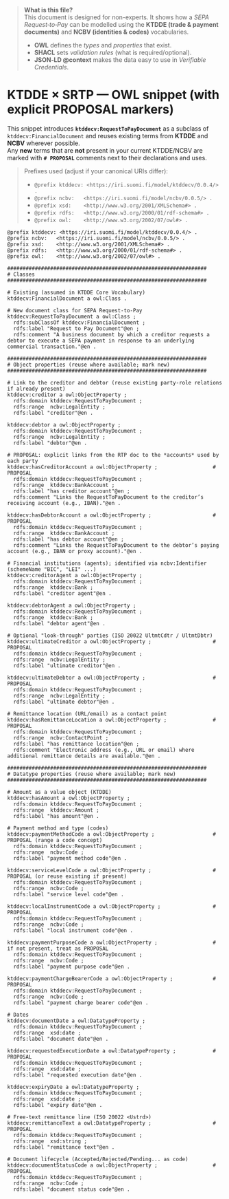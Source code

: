 
> **What is this file?**  
> This document is designed for non-experts. It shows how a *SEPA Request‑to‑Pay* can be modelled using the **KTDDE (trade & payment documents)** and **NCBV (identities & codes)** vocabularies.  
> - **OWL** defines the *types* and *properties* that exist.  
> - **SHACL** sets *validation rules* (what is required/optional).  
> - **JSON‑LD @context** makes the data easy to use in *Verifiable Credentials*.


# KTDDE × SRTP — OWL snippet (with explicit **PROPOSAL** markers)

This snippet introduces **`ktddecv:RequestToPayDocument`** as a subclass of `ktddecv:FinancialDocument` and reuses existing terms from **KTDDE** and **NCBV** wherever possible.  
Any **new** terms that are **not** present in your current KTDDE/NCBV are marked with **`# PROPOSAL`** comments next to their declarations and uses.

> Prefixes used (adjust if your canonical URIs differ):
> - `@prefix ktddecv: <https://iri.suomi.fi/model/ktddecv/0.0.4/> .`
> - `@prefix ncbv:   <https://iri.suomi.fi/model/ncbv/0.0.5/> .`
> - `@prefix xsd:    <http://www.w3.org/2001/XMLSchema#> .`
> - `@prefix rdfs:   <http://www.w3.org/2000/01/rdf-schema#> .`
> - `@prefix owl:    <http://www.w3.org/2002/07/owl#> .`

```turtle
@prefix ktddecv: <https://iri.suomi.fi/model/ktddecv/0.0.4/> .
@prefix ncbv:   <https://iri.suomi.fi/model/ncbv/0.0.5/> .
@prefix xsd:    <http://www.w3.org/2001/XMLSchema#> .
@prefix rdfs:   <http://www.w3.org/2000/01/rdf-schema#> .
@prefix owl:    <http://www.w3.org/2002/07/owl#> .

#################################################################
# Classes
#################################################################

# Existing (assumed in KTDDE Core Vocabulary)
ktddecv:FinancialDocument a owl:Class .

# New document class for SEPA Request-to-Pay
ktddecv:RequestToPayDocument a owl:Class ;
  rdfs:subClassOf ktddecv:FinancialDocument ;
  rdfs:label "Request to Pay Document"@en ;
  rdfs:comment "A business document by which a creditor requests a debtor to execute a SEPA payment in response to an underlying commercial transaction."@en .

#################################################################
# Object properties (reuse where available; mark new)
#################################################################

# Link to the creditor and debtor (reuse existing party-role relations if already present)
ktddecv:creditor a owl:ObjectProperty ;
  rdfs:domain ktddecv:RequestToPayDocument ;
  rdfs:range  ncbv:LegalEntity ;
  rdfs:label "creditor"@en .

ktddecv:debtor a owl:ObjectProperty ;
  rdfs:domain ktddecv:RequestToPayDocument ;
  rdfs:range  ncbv:LegalEntity ;
  rdfs:label "debtor"@en .

# PROPOSAL: explicit links from the RTP doc to the *accounts* used by each party
ktddecv:hasCreditorAccount a owl:ObjectProperty ;                  # PROPOSAL
  rdfs:domain ktddecv:RequestToPayDocument ;
  rdfs:range  ktddecv:BankAccount ;
  rdfs:label "has creditor account"@en ;
  rdfs:comment "Links the RequestToPayDocument to the creditor’s receiving account (e.g., IBAN)."@en .

ktddecv:hasDebtorAccount a owl:ObjectProperty ;                    # PROPOSAL
  rdfs:domain ktddecv:RequestToPayDocument ;
  rdfs:range  ktddecv:BankAccount ;
  rdfs:label "has debtor account"@en ;
  rdfs:comment "Links the RequestToPayDocument to the debtor’s paying account (e.g., IBAN or proxy account)."@en .

# Financial institutions (agents); identified via ncbv:Identifier (schemeName "BIC", "LEI" ...)
ktddecv:creditorAgent a owl:ObjectProperty ;
  rdfs:domain ktddecv:RequestToPayDocument ;
  rdfs:range  ktddecv:Bank ;
  rdfs:label "creditor agent"@en .

ktddecv:debtorAgent a owl:ObjectProperty ;
  rdfs:domain ktddecv:RequestToPayDocument ;
  rdfs:range  ktddecv:Bank ;
  rdfs:label "debtor agent"@en .

# Optional "look-through" parties (ISO 20022 UltmtCdtr / UltmtDbtr)
ktddecv:ultimateCreditor a owl:ObjectProperty ;                    # PROPOSAL
  rdfs:domain ktddecv:RequestToPayDocument ;
  rdfs:range  ncbv:LegalEntity ;
  rdfs:label "ultimate creditor"@en .

ktddecv:ultimateDebtor a owl:ObjectProperty ;                      # PROPOSAL
  rdfs:domain ktddecv:RequestToPayDocument ;
  rdfs:range  ncbv:LegalEntity ;
  rdfs:label "ultimate debtor"@en .

# Remittance location (URL/email) as a contact point
ktddecv:hasRemittanceLocation a owl:ObjectProperty ;               # PROPOSAL
  rdfs:domain ktddecv:RequestToPayDocument ;
  rdfs:range  ncbv:ContactPoint ;
  rdfs:label "has remittance location"@en ;
  rdfs:comment "Electronic address (e.g., URL or email) where additional remittance details are available."@en .

#################################################################
# Datatype properties (reuse where available; mark new)
#################################################################

# Amount as a value object (KTDDE)
ktddecv:hasAmount a owl:ObjectProperty ;                           
  rdfs:domain ktddecv:RequestToPayDocument ;
  rdfs:range  ktddecv:Amount ;
  rdfs:label "has amount"@en .

# Payment method and type (codes)
ktddecv:paymentMethodCode a owl:ObjectProperty ;                   # PROPOSAL (range a code concept)
  rdfs:domain ktddecv:RequestToPayDocument ;
  rdfs:range  ncbv:Code ;
  rdfs:label "payment method code"@en .

ktddecv:serviceLevelCode a owl:ObjectProperty ;                    # PROPOSAL (or reuse existing if present)
  rdfs:domain ktddecv:RequestToPayDocument ;
  rdfs:range  ncbv:Code ;
  rdfs:label "service level code"@en .

ktddecv:localInstrumentCode a owl:ObjectProperty ;                 # PROPOSAL
  rdfs:domain ktddecv:RequestToPayDocument ;
  rdfs:range  ncbv:Code ;
  rdfs:label "local instrument code"@en .

ktddecv:paymentPurposeCode a owl:ObjectProperty ;                  # if not present, treat as PROPOSAL
  rdfs:domain ktddecv:RequestToPayDocument ;
  rdfs:range  ncbv:Code ;
  rdfs:label "payment purpose code"@en .

ktddecv:paymentChargeBearerCode a owl:ObjectProperty ;             # PROPOSAL
  rdfs:domain ktddecv:RequestToPayDocument ;
  rdfs:range  ncbv:Code ;
  rdfs:label "payment charge bearer code"@en .

# Dates
ktddecv:documentDate a owl:DatatypeProperty ;
  rdfs:domain ktddecv:RequestToPayDocument ;
  rdfs:range  xsd:date ;
  rdfs:label "document date"@en .

ktddecv:requestedExecutionDate a owl:DatatypeProperty ;            # PROPOSAL
  rdfs:domain ktddecv:RequestToPayDocument ;
  rdfs:range  xsd:date ;
  rdfs:label "requested execution date"@en .

ktddecv:expiryDate a owl:DatatypeProperty ;
  rdfs:domain ktddecv:RequestToPayDocument ;
  rdfs:range  xsd:date ;
  rdfs:label "expiry date"@en .

# Free-text remittance line (ISO 20022 <Ustrd>)
ktddecv:remittanceText a owl:DatatypeProperty ;                    # PROPOSAL
  rdfs:domain ktddecv:RequestToPayDocument ;
  rdfs:range  xsd:string ;
  rdfs:label "remittance text"@en .

# Document lifecycle (Accepted/Rejected/Pending... as code)
ktddecv:documentStatusCode a owl:ObjectProperty ;                  # PROPOSAL
  rdfs:domain ktddecv:RequestToPayDocument ;
  rdfs:range  ncbv:Code ;
  rdfs:label "document status code"@en .
```
